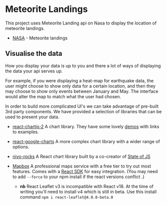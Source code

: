 
# Meteorite Landings

This project uses Meteorite Landing api on Nasa to display the location of meteorite landings.



- [NASA](https://data.nasa.gov/Space-Science/Meteorite-Landings/gh4g-9sfh) - Meteorite landings



## Visualise the data

How you display your data is up to you and there a lot of ways of displaying the data your api serves up.

For example, if you were displaying a heat-map for earthquake data, the user might choose to show only data for a certain location, and then they may choose to show only events between January and May. The interface would alter the map to match what the user had chosen.

In order to build more complicated UI's we can take advantage of pre-built 3rd party components. We have provided a selection of libraries that can be used to present your data.

- [react-chartjs-2](https://github.com/jerairrest/react-chartjs-2) A chart library. They have some lovely [demos](https://reactchartjs.github.io/react-chartjs-2/#/) with links to examples.
- [react-google-charts](https://www.npmjs.com/package/react-google-charts) A more complex chart library with a wider range of options.
- [nivo-rocks](https://nivo.rocks/components) A React chart library built by a co-creator of [State of JS](https://stateofjs.com/)
- [Mapbox](https://www.mapbox.com/) A professional maps service with a free tier to try out most features. Comes with a [React SDK](https://github.com/alex3165/react-mapbox-gl) for easy integration. (You may need to add `--force` to your npm install if the react versions conflict .)


  - **nb** React Leaflet v3 is incompatible with React v18. At the time of writing you'll need to install v4 which is still in beta. Use this install command `npm i react-leaflet@4.0.0-beta.0`


